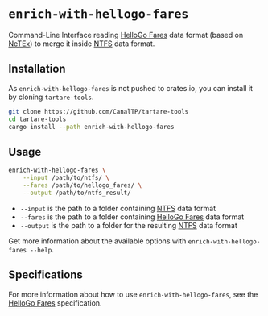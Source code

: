# `enrich-with-hellogo-fares`

Command-Line Interface reading [HelloGo Fares] data format (based on [NeTEx]) to
merge it inside [NTFS] data format.

## Installation

As `enrich-with-hellogo-fares` is not pushed to crates.io, you can install it by
cloning `tartare-tools`.

```bash
git clone https://github.com/CanalTP/tartare-tools
cd tartare-tools
cargo install --path enrich-with-hellogo-fares
```

## Usage

```bash
enrich-with-hellogo-fares \
	--input /path/to/ntfs/ \
	--fares /path/to/hellogo_fares/ \
	--output /path/to/ntfs_result/
```

* `--input` is the path to a folder containing [NTFS] data format
* `--fares` is the path to a folder containing [HelloGo Fares] data format
* `--output` is the path to a folder for the resulting [NTFS] data format

Get more information about the available options with `enrich-with-hellogo-fares
--help`.

## Specifications

For more information about how to use `enrich-with-hellogo-fares`, see the
[HelloGo Fares] specification.

[HelloGo Fares]: https://confluence.kisio.org/x/o4eiAw
[NeTEx]: http://netex-cen.eu
[NTFS]: https://github.com/CanalTP/ntfs-specification/blob/master/ntfs_fr.md
